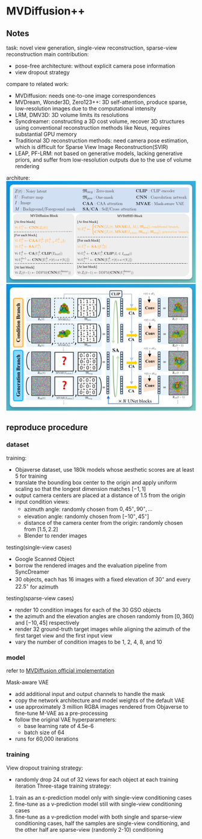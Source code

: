 # MVDiffusion++
## Notes
task: novel view generation, single-view reconstruction, sparse-view reconstruction
main contribution: 
- pose-free architecture: without explicit camera pose information
- view dropout strategy

compare to related work:
- MVDiffusion: needs one-to-one image correspondences
- MVDream, Wonder3D, Zero123++: 3D self-attention, produce sparse, low-resolution images due to the computational intensity
- LRM, DMV3D: 3D volume limits its resolutions
- Syncdreamer: constructing a 3D cost volume, recover 3D structures using conventional reconstruction methods like Neus, requires substantial GPU memory
- Traditional 3D reconstruction methods: need camera pose estimation, which is difficult for Sparse View Image Reconstruction(SVIR)
- LEAP, PF-LRM: not based on generative models, lacking generative priors, and suffer from low-resolution outputs due to the use of volume rendering

architure:
![](assets/Xnapper-2024-09-08-11.40.15.png)
![](assets/Xnapper-2024-09-08-11.58.30.png)

## reproduce procedure
### dataset
training:
- Objaverse dataset, use 180k models whose aesthetic scores are at least 5 for training
- translate the bounding box center to the origin and apply uniform scaling so that the longest dimension matches $[−1, 1]$
- output camera centers are placed at a distance of 1.5 from the origin
- input condition views: 
	- azimuth angle: randomly chosen from $0,45^◦,90^◦,\dots$
	- elevation angle: randomly chosen from $[-10^◦,45^◦]$
	- distance of the camera center from the origin: randomly chosen from $[1.5, 2.2]$
	- Blender to render images

testing(single-view cases)
- Google Scanned Object
- borrow the rendered images and the evaluation pipeline from SyncDreamer
- 30 objects, each has 16 images with a fixed elevation of $30^◦$ and every $22.5^◦$ for azimuth

testing(sparse-view cases)
- render 10 condition images for each of the 30 GSO objects
- the azimuth and the elevation angles are chosen randomly from $[0, 360)$ and $[-10, 45]$ respectively
- render 32 ground-truth target images while aligning the azimuth of the first target view and the first input view
- vary the number of condition images to be 1, 2, 4, 8, and 10

### model
refer to [MVDiffusion official implementation](https://github.com/Tangshitao/MVDiffusion/tree/main)

Mask-aware VAE
- add additional input and output channels to handle the mask
- copy the network architecture and model weights of the default VAE
- use approximately 3 million RGBA images rendered from Objaverse to fine-tune M-VAE as a pre-processing
- follow the original VAE hyperparameters: 
	- base learning rate of 4.5e-6 
	- batch size of 64
- runs for 60,000 iterations

### training
View dropout training strategy:
- randomly drop 24 out of 32 views for each object at each training iteration
Three-stage training strategy:
1. train as an ε-prediction model only with single-view conditioning cases
2. fine-tune as a v-prediction model still with single-view conditioning cases
3. fine-tune as a v-prediction model with both single and sparse-view conditioning cases, half the samples are single-view conditioning, and the other half are sparse-view (randomly 2-10) conditioning
